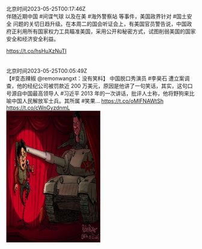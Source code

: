 北京时间2023-05-25T00:17:46Z<br>伴随近期中国 #间谍气球 以及在美 #海外警察站 等事件，美国政界针对 #国土安全 问题的关切日趋升级。在本周二的国会听证会上，有美国官员警告说，中国政府正利用所有国家权力工具瞄准美国，采用公开和秘密方式，试图削弱美国的国家安全和经济安全利益。

https://t.co/hsHuXzNuTI<br><br><br>北京时间2023-05-25T00:05:49Z<br>【#变态辣椒 @remonwangxt：没有笑料】
中国脱口秀演员 #李昊石 遭立案调查，他的经纪公司被罚款近 200 万美元，原因是他讲了一句笑话，其实，这句口号源自中国最高领导人 #习近平 2013 年的一次讲话，批评人士称，他将野狗来比喻中国人民解放军士兵。其所属 #笑果… https://t.co/oMlFNAWtSh https://t.co/cWnGyzdnmL<br><img src='/temp/image/2023/u-Month-5/1661403134160248832_0.jpg' width='250' height='350'><br><br>